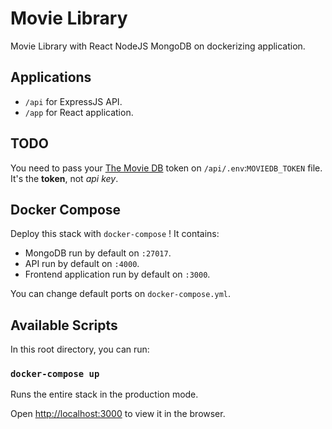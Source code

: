 # Movie Library

Movie Library with React NodeJS MongoDB on dockerizing application.

## Applications

- `/api` for ExpressJS API.
- `/app` for React application.

## TODO

You need to pass your [The Movie DB](https://www.themoviedb.org/settings/api) token on `/api/.env`:`MOVIEDB_TOKEN` file.\
It's the **token**, not *api key*.

## Docker Compose

Deploy this stack with `docker-compose` ! It contains:

- MongoDB run by default on `:27017`.
- API run by default on `:4000`.
- Frontend application run by default on `:3000`.

You can change default ports on `docker-compose.yml`.

## Available Scripts

In this root directory, you can run:

### `docker-compose up`

Runs the entire stack in the production mode.

Open [http://localhost:3000](http://localhost:3000) to view it in the browser.